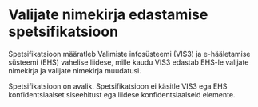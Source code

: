 # Valijate nimekirja edastamise spetsifikatsioon

Spetsifikatsioon määratleb Valimiste infosüsteemi (VIS3) ja e-hääletamise süsteemi (EHS) vahelise liidese, mille kaudu VIS3 edastab EHS-le valijate nimekirja ja valijate nimekirja muudatusi.

Spetsifikatsioon on avalik. Spetsifikatsioon ei käsitle VIS3 ega EHS konfidentsiaalset siseehitust ega liidese konfidentsiaalseid elemente.


